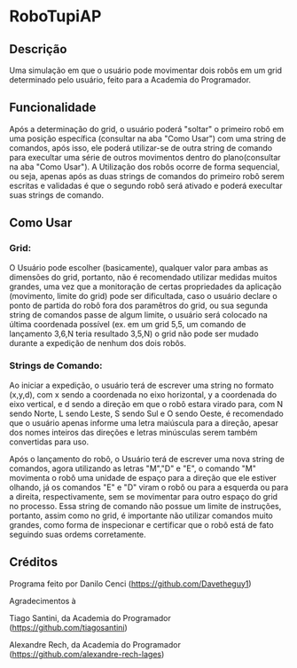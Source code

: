 # RoboTupiAP
## Descrição
Uma simulação em que o usuário pode movimentar dois robôs em um grid determinado pelo usuário, feito para a Academia do Programador.
## Funcionalidade
Após a determinação do grid, o usuário poderá "soltar" o primeiro robô em uma posição específica (consultar na aba "Como Usar") com uma string de comandos, após isso, ele poderá utilizar-se de outra string de comando para execultar uma série de outros movimentos dentro do plano(consultar na aba "Como Usar"). A Utilização dos robôs ocorre de forma sequencial, ou seja, apenas após as duas strings de comandos do primeiro robô serem escritas e validadas é que o segundo robô será ativado e poderá execultar suas strings de comando.
## Como Usar
### Grid:
O Usuário pode escolher (basicamente), qualquer valor para ambas as dimensões do grid, portanto, não é recomendado utilizar medidas muitos grandes, uma vez que a monitoração de certas propriedades da aplicação (movimento, limite do grid) pode ser dificultada,
caso o usuário declare o ponto de partida do robô fora dos paramêtros do grid, ou sua segunda string de comandos passe de algum limite, o usuário será colocado na última coordenada possível (ex. em um grid 5,5, um comando de lançamento 3,6,N teria resultado 3,5,N)
o grid não pode ser mudado durante a expedição de nenhum dos dois robôs.
### Strings de Comando:
Ao iniciar a expedição, o usuário terá de escrever uma string no formato (x,y,d), com x sendo a coordenada no eixo horizontal, y a coordenada do eixo vertical, e d sendo a direção em que o robô estara virado para, com N sendo Norte, L sendo Leste, S sendo Sul e O sendo Oeste, é recomendado que o usuário apenas informe uma letra maiúscula para a direção, apesar dos nomes inteiros das direções e letras minúsculas serem também convertidas para uso.

Após o lançamento do robô, o Usuário terá de escrever uma nova string de comandos, agora utilizando as letras "M","D" e "E", o comando "M" movimenta o robô uma unidade de espaço para a direção que ele estiver olhando, já os comandos "E" e "D" viram o robô ou para a esquerda ou para a direita, respectivamente, sem se movimentar para outro espaço do grid no processo. Essa string de comando não possue um limite de instruções, portanto, assim como no grid, é importante não utilizar comandos muito grandes, como forma de inspecionar e certificar que o robô está de fato seguindo suas ordems corretamente.
## Créditos
Programa feito por Danilo Cenci (https://github.com/Davetheguy1)

Agradecimentos à

Tiago Santini, da Academia do Programador (https://github.com/tiagosantini)

Alexandre Rech, da Academia do Programador (https://github.com/alexandre-rech-lages)
